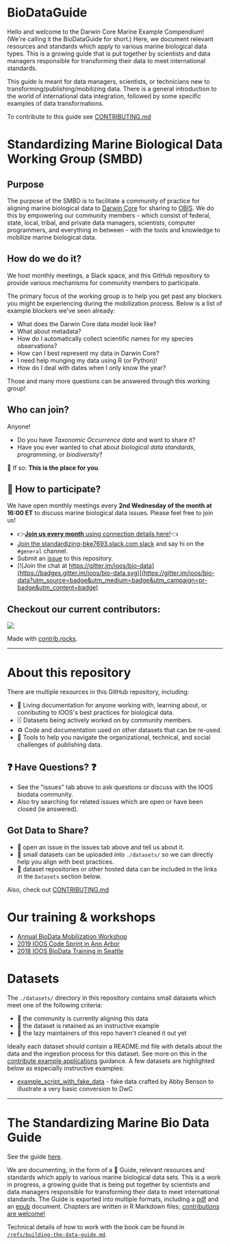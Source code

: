 # BioDataGuide

Hello and welcome to the Darwin Core Marine Example Compendium! (We're calling it the BioDataGuide for short.) Here, we document relevant resources and standards 
which apply to various marine biological data types. This is a growing guide that is put together by scientists and 
data managers responsible for transforming their data to meet international standards.

This guide is meant for  data managers, scientists, or technicians new to transforming/publishing/mobilizing data. 
There is a general introduction to the world of international data integration, followed by some specific examples of 
data transformations.

To contribute to this guide see [CONTRIBUTING.md](CONTRIBUTING.md)

# Standardizing Marine Biological Data Working Group (SMBD)

## Purpose
The purpose of the SMBD is to facilitate a community of practice for aligning marine biological data to [Darwin Core](https://dwc.tdwg.org/) 
for sharing to [OBIS](https://obis.org/). We do this by empowering our community members - which consist of federal, state, 
local, tribal, and private data managers, scientists, computer programmers, and everything in between - with the tools 
and knowledge to mobilize marine biological data.

## How do we do it?
We host monthly meetings, a Slack space, and this GitHub repository to provide various mechanisms for community members
to participate. 

The primary focus of the working group is to help you get past any blockers you might be experiencing during the 
mobilization process. Below is a list of example blockers we've seen already:

* What does the Darwin Core data model look like?
* What about metadata?
* How do I automatically collect scientific names for my species observations?
* How can I best represent my data in Darwin Core?
* I need help munging my data using R (or Python)!
* How do I deal with dates when I only know the year?

Those and many more questions can be answered through this working group!

## Who can join?
Anyone!

* Do you have *Taxonomic Occurrence data* and want to share it?
* Have you ever wanted to chat about *biological data standards*, *programming*, or *biodiversity*?

👋 If so: **This is the place for you**.

## 📆 How to participate?
We have open monthly meetings every **2nd Wednesday of the month at 16:00 ET** to discuss marine biological data issues. 
Please feel free to join us!

* 👉[**Join us every month** using connection details here!](https://docs.google.com/document/d/1JfXHFXhP0rB8juAK3-KvOtqtwDofPwewoAB_ZyFwSwY/edit#bookmark=id.1ksv4uv)👈
* [Join the standardizing-bke7693.slack.com slack](https://join.slack.com/t/standardizing-bke7693/shared_invite/zt-2rlgfmdlc-ptX4G24eGE9lLo2k~rO58g) and say hi on the `#general` channel.
* Submit an [issue](https://github.com/ioos/bio_data_guide/issues) to this repository.
* [![Join the chat at https://gitter.im/ioos/bio-data](https://badges.gitter.im/ioos/bio-data.svg)](https://gitter.im/ioos/bio-data?utm_source=badge&utm_medium=badge&utm_campaign=pr-badge&utm_content=badge)

## Checkout our current contributors:

<a href="https://github.com/ioos/bio_data_guide/graphs/contributors">
  <img src="https://contrib.rocks/image?repo=ioos/bio_data_guide" />
</a>

Made with [contrib.rocks](https://contrib.rocks).

-----------------------------------------------------------
# About this repository

There are multiple resources in this GitHub repository, including:

* :notebook: Living documentation for anyone working with, learning about, or conributing to IOOS's best practices for biological data.
* 🗄️ Datasets being actively worked on by community members.
* ♻️ Code and documentation used on other datasets that can be re-used.
* 🧰 Tools to help you navigate the organizational, technical, and social challenges of publishing data.


## :question: Have Questions? :question:
* See the "issues" tab above to ask questions or discuss with the IOOS biodata community.
* Also try searching for related issues which are open or have been closed (ie answered).

## Got Data to Share?
* :speech_balloon: open an issue in the issues tab above and tell us about it.
* :floppy_disk: small datasets can be uploaded into `./datasets/` so we can directly help you align with best practices.
* :link: dataset repositories or other hosted data can be included in the links in the `Datasets` section below.

Also, check out [CONTRIBUTING.md](CONTRIBUTING.md)

# Our training & workshops
* [Annual BioData Mobilization Workshop](https://ioos.github.io/bio_mobilization_workshop/)
* [2019 IOOS Code Sprint in Ann Arbor](https://github.com/marinebon/bio_data_scripts_ioos_workshop_2019)
* [2018 IOOS BioData Training in Seattle](https://ioos.github.io/BioData-Training-Workshop)

# Datasets
The `./datasets/` directory in this repository contains small datasets which meet one of the following criteria:
* :construction_worker: the community is currently aligning this data
* :notebook: the dataset is retained as an instructive example
* :speak_no_evil: the lazy maintainers of this repo haven't cleaned it out yet 

Ideally each dataset should contain a README.md file with details about the data and the ingestion process for this dataset.
See more on this in the [contribute example applications](CONTRIBUTING.md#contribute-example-applications) guidance. A few datasets are highlighted below as especially instructive examples:

* [example_script_with_fake_data](https://github.com/ioos/bio_data_guide/tree/main/datasets/example_script_with_fake_data) - fake data crafted by Abby Benson to illustrate a very basic conversion to DwC

------------------------------------------------------

# The Standardizing Marine Bio Data Guide

See the guide [here](https://ioos.github.io/bio_data_guide/intro.html).

We are documenting, in the form of a :notebook: Guide, relevant resources and standards which apply to various marine biological data sets. 
This is a work in progress, a growing guide that is being put together by scientists and data managers responsible for transforming their data to meet international standards. 
The Guide is exported into multiple formats, including a [pdf](https://github.com/ioos/bio_data_guide/raw/gh-pages/darwin-core-guide.pdf) and an [epub](https://github.com/ioos/bio_data_guide/raw/gh-pages/darwin-core-guide.epub) document. 
Chapters are written in R Markdown files; [contributions are welcome!](https://github.com/ioos/bio_data_guide/blob/main/CONTRIBUTING.md)

Technical details of how to work with the book can be found in [`/refs/building-the-data-guide.md`](https://github.com/ioos/bio_data_guide/blob/main/refs/building-the-guide.md).

<!--

--------------------------------------------------------------------------

# Historical

This repo started at the 2019 IOOS code sprint.
Original documents from the sprint are retained on a fork of this repo in [marinebon/bio_data_scripts_ioos_workshop_2019](https://github.com/marinebon/bio_data_scripts_ioos_workshop_2019).


# more links:

* [marinebon.org](https://marinebon.org/)
* [more links from IOOS Code Sprint discussions(gdoc)](https://docs.google.com/document/d/1MWLYBMG5apFwUYuD9ZaKFNCkqT7i3NBjgwK7bGdtEd8/edit#bookmark=id.v03uousdt0h6)

-->
